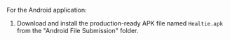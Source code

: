 For the Android application:

1. Download and install the production-ready APK file named `Healtie.apk` from the "Android File Submission" folder.
